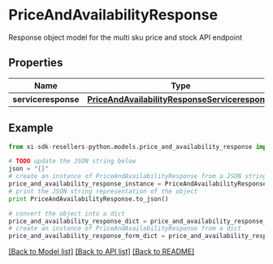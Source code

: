 # PriceAndAvailabilityResponse

Response object model for the multi sku price and stock API endpoint

## Properties

Name | Type | Description | Notes
------------ | ------------- | ------------- | -------------
**serviceresponse** | [**PriceAndAvailabilityResponseServiceresponse**](PriceAndAvailabilityResponseServiceresponse.md) |  | [optional] 

## Example

```python
from xi-sdk-resellers-python.models.price_and_availability_response import PriceAndAvailabilityResponse

# TODO update the JSON string below
json = "{}"
# create an instance of PriceAndAvailabilityResponse from a JSON string
price_and_availability_response_instance = PriceAndAvailabilityResponse.from_json(json)
# print the JSON string representation of the object
print PriceAndAvailabilityResponse.to_json()

# convert the object into a dict
price_and_availability_response_dict = price_and_availability_response_instance.to_dict()
# create an instance of PriceAndAvailabilityResponse from a dict
price_and_availability_response_form_dict = price_and_availability_response.from_dict(price_and_availability_response_dict)
```
[[Back to Model list]](../README.md#documentation-for-models) [[Back to API list]](../README.md#documentation-for-api-endpoints) [[Back to README]](../README.md)


